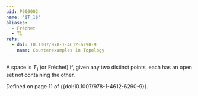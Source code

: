 ```yaml
---
uid: P000002
name: "$T_1$"
aliases:
  - Fréchet
  - T1
refs:
  - doi: 10.1007/978-1-4612-6290-9
    name: Counterexamples in Topology
---
```

A space is $T_1$ (or Fréchet) if, given any two distinct points, each has an open set not containing the other.

Defined on page 11 of {{doi:10.1007/978-1-4612-6290-9}}.
